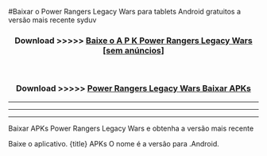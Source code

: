#Baixar o Power Rangers Legacy Wars   para tablets Android gratuitos a versão mais recente syduv


<div align="center">
<h3>Download >>>>> <a href="https://pt-web.web.app/?pt= Power Rangers Legacy Wars ">Baixe o A P K Power Rangers Legacy Wars  [sem anúncios]</a></h3><br>

<h3>Download >>>>> <a href="https://pt-web.web.app/?pt= Power Rangers Legacy Wars ">Power Rangers Legacy Wars  Baixar APKs</a></h3>
</div>

----------------------------------------------------------

----------------------------------------------------------

----------------------------------------------------------

Baixar APKs Power Rangers Legacy Wars  e obtenha a versão mais recente

Baixe o aplicativo. {title} APKs O nome é a versão para .Android.


